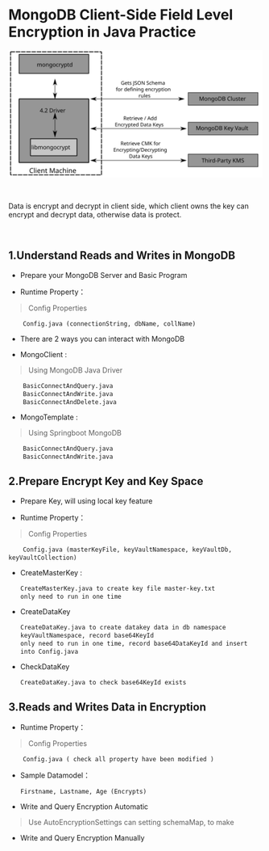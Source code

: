 MongoDB Client-Side Field Level Encryption in Java Practice
==

![image](client-side-field-level-encryption-diagram.svg)

<br>

Data is encrypt and decrypt in client side, which client owns the key can encrypt and decrypt data, otherwise data is protect.

<br>

1.Understand Reads and Writes in MongoDB
--

*	Prepare your MongoDB Server and Basic Program

*	Runtime Property：
> Config Properties

		Config.java (connectionString, dbName, collName)

* There are 2 ways you can interact with MongoDB

*	MongoClient :

> Using MongoDB Java Driver

		BasicConnectAndQuery.java
		BasicConnectAndWrite.java
		BasicConnectAndDelete.java
	
*	MongoTemplate :
> Using Springboot MongoDB

		BasicConnectAndQuery.java
		BasicConnectAndWrite.java


2.Prepare Encrypt Key and Key Space
--

*	Prepare Key, will using local key feature

*	Runtime Property：
> Config Properties

		Config.java (masterKeyFile, keyVaultNamespace, keyVaultDb, keyVaultCollection)
		
*	CreateMasterKey :
	
		CreateMasterKey.java to create key file master-key.txt
		only need to run in one time
  
*	CreateDataKey

		CreateDataKey.java to create datakey data in db namespace keyVaultNamespace, record base64KeyId
		only need to run in one time, record base64DataKeyId and insert into Config.java
  
*	CheckDataKey

		CreateDataKey.java to check base64KeyId exists


3.Reads and Writes Data in Encryption
-

*	Runtime Property：
> Config Properties

		Config.java ( check all property have been modified )

*	Sample Datamodel：

		Firstname, Lastname, Age (Encrypts)
	

*	Write and Query Encryption Automatic
> Use AutoEncryptionSettings can setting schemaMap, to make 

*	Write and Query Encryption Manually

